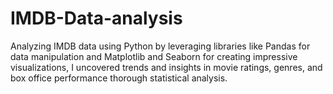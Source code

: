 # IMDB-Data-analysis
Analyzing IMDB data using Python by leveraging libraries like Pandas for data manipulation and Matplotlib and Seaborn for creating impressive visualizations, I uncovered trends and insights in movie ratings, genres, and box office performance thorough statistical analysis.
